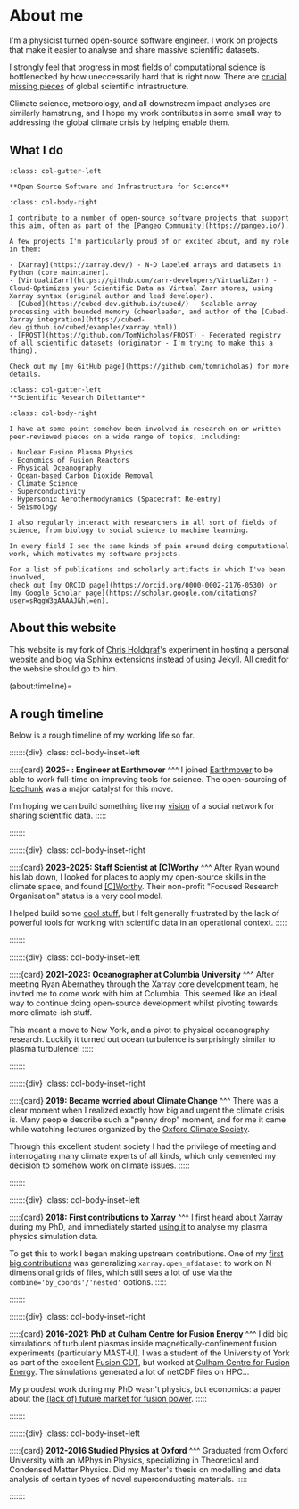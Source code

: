 # About me

I'm a physicist turned open-source software engineer. I work on projects that make it easier to analyse and share massive scientific datasets. 

I strongly feel that progress in most fields of computational science is bottlenecked by how uneccessarily hard that is right now. There are [crucial missing pieces](./blog/2025/science-needs-a-social-network.md) of global scientific infrastructure.

Climate science, meteorology, and all downstream impact analyses are similarly hamstrung, and I hope my work contributes in some small way to addressing the global climate crisis by helping enable them.

## What I do

```{div}
:class: col-gutter-left

**Open Source Software and Infrastructure for Science**
```
```{div}
:class: col-body-right

I contribute to a number of open-source software projects that support this aim, often as part of the [Pangeo Community](https://pangeo.io/).

A few projects I'm particularly proud of or excited about, and my role in them:

- [Xarray](https://xarray.dev/) - N-D labeled arrays and datasets in Python (core maintainer).
- [VirtualiZarr](https://github.com/zarr-developers/VirtualiZarr) - Cloud-Optimizes your Scientific Data as Virtual Zarr stores, using Xarray syntax (original author and lead developer).
- [Cubed](https://cubed-dev.github.io/cubed/) - Scalable array processing with bounded memory (cheerleader, and author of the [Cubed-Xarray integration](https://cubed-dev.github.io/cubed/examples/xarray.html)).
- [FROST](https://github.com/TomNicholas/FROST) - Federated registry of all scientific datasets (originator - I'm trying to make this a thing).

Check out my [my GitHub page](https://github.com/tomnicholas) for more details.
```
```{div}
:class: col-gutter-left
**Scientific Research Dilettante**
```
```{div}
:class: col-body-right

I have at some point somehow been involved in research on or written peer-reviewed pieces on a wide range of topics, including:

- Nuclear Fusion Plasma Physics
- Economics of Fusion Reactors
- Physical Oceanography
- Ocean-based Carbon Dioxide Removal
- Climate Science
- Superconductivity
- Hypersonic Aerothermodynamics (Spacecraft Re-entry)
- Seismology

I also regularly interact with researchers in all sort of fields of science, from biology to social science to machine learning.

In every field I see the same kinds of pain around doing computational work, which motivates my software projects.

For a list of publications and scholarly artifacts in which I've been involved,
check out [my ORCID page](https://orcid.org/0000-0002-2176-0530) or [my Google Scholar page](https://scholar.google.com/citations?user=sRqgW3gAAAAJ&hl=en).
```

## About this website

This website is my fork of [Chris Holdgraf](https://chrisholdgraf.com/)'s experiment in hosting a personal website and blog via Sphinx extensions instead of using Jekyll. All credit for the website should go to him.

(about:timeline)=
## A rough timeline

Below is a rough timeline of my working life so far.

:::::::{div}
:class: col-body-inset-left

:::::{card}
**2025- : Engineer at Earthmover**
^^^
I joined [Earthmover](https://earthmover.io/) to be able to work full-time on improving tools for science. The open-sourcing of [Icechunk](https://icechunk.io/) was a major catalyst for this move. 

I'm hoping we can build something like my [vision](./blog/2025/science-needs-a-social-network.md) of a social network for sharing scientific data.
:::::

:::::::

:::::::{div}
:class: col-body-inset-right

:::::{card}
**2023-2025: Staff Scientist at [C]Worthy**
^^^
After Ryan wound his lab down, I looked for places to apply my open-source skills in the climate space, and found [[C]Worthy](https://www.cworthy.org/). Their non-profit "Focused Research Organisation" status is a very cool model.

I helped build some [cool stuff](https://carbonplan.org/research/oae-efficiency), but I felt generally frustrated by the lack of powerful tools for working with scientific data in an operational context.
:::::

:::::::

:::::::{div}
:class: col-body-inset-left

:::::{card}
**2021-2023: Oceanographer at Columbia University**
^^^
After meeting Ryan Abernathey through the Xarray core development team, he invited me to come work with him at Columbia. This seemed like an ideal way to continue doing open-source development whilst pivoting towards more climate-ish stuff.

This meant a move to New York, and a pivot to physical oceanography research. Luckily it turned out ocean turbulence is surprisingly similar to plasma turbulence!
:::::

:::::::

:::::::{div}
:class: col-body-inset-right

:::::{card}
**2019: Became worried about Climate Change**
^^^
There was a clear moment when I realized exactly how big and urgent the climate crisis is. 
Many people describe such a "penny drop" moment, and for me it came while watching lectures organized by the [Oxford Climate Society](https://oxfordclimatesociety.com/).

Through this excellent student society I had the privilege of meeting and interrogating many climate experts of all kinds, which only cemented my decision to somehow work on climate issues.
:::::

:::::::

:::::::{div}
:class: col-body-inset-left

:::::{card}
**2018: First contributions to Xarray**
^^^
I first heard about [Xarray](https://xarray.dev/) during my PhD, and immediately started [using it](https://github.com/boutproject/xBOUT) to analyse my plasma physics simulation data.

To get this to work I began making upstream contributions. One of my [first big contributions](https://github.com/pydata/xarray/pull/2553) was generalizing `xarray.open_mfdataset` to work on N-dimensional grids of files, which still sees a lot of use via the `combine='by_coords'/'nested'` options.
:::::

:::::::

:::::::{div}
:class: col-body-inset-right

:::::{card}
**2016-2021: PhD at Culham Centre for Fusion Energy**
^^^
I did big simulations of turbulent plasmas inside magnetically-confinement fusion experiments (particularly MAST-U). I was a student of the University of York as part of the excellent [Fusion CDT](https://fusion-cdt.ac.uk/), but worked at [Culham Centre for Fusion Energy](https://ccfe.ukaea.uk/). The simulations generated a lot of netCDF files on HPC... 

My proudest work during my PhD wasn't physics, but economics: a paper about the [(lack of) future market for fusion power](https://arxiv.org/abs/2101.05727).
:::::

:::::::

:::::::{div}
:class: col-body-inset-left

:::::{card}
**2012-2016 Studied Physics at Oxford**
^^^
Graduated from Oxford University with an MPhys in Physics, specializing in Theoretical and Condensed Matter Physics. Did my Master's thesis on modelling and data analysis of certain types of novel superconducting materials.
:::::

:::::::